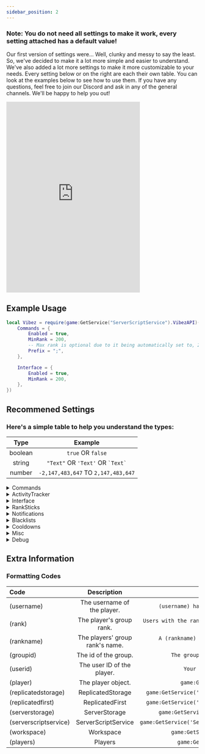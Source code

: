 ```yaml
---
sidebar_position: 2
---
```


<h3>Note: You do not need all settings to make it work, every setting attached has a default value!</h3>

Our first version of settings were... Well, clunky and messy to say the least. So, we've decided to make it a lot more simple and easier to understand. We've also added a lot more settings to make it more customizable to your needs. Every setting below or on the right are each their own table. You can look at the examples below to see how to use them. If you have any questions, feel free to join our Discord and ask in any of the general channels. We'll be happy to help you out!

<iframe src="https://discord.com/widget?id=528920896497516554&theme=dark" width="350" height="500" allowtransparency="true" frameborder="0" sandbox="allow-popups allow-popups-to-escape-sandbox allow-same-origin allow-scripts"></iframe>

## Example Usage

```lua
local Vibez = require(game:GetService("ServerScriptService").VibezAPI)("API KEY", {
    Commands = {
        Enabled = true,
        MinRank = 200,
        -- Max rank is optional due to it being automatically set to, 255.
        Prefix = ";",
    },

    Interface = {
        Enabled = true,
        MinRank = 200,
    },
})
```

## Recommened Settings

<h3>Here's a simple table to help you understand the types:</h3>

|  Type   |               Example                |
| :-----: | :----------------------------------: |
| boolean |          `true` OR `false`           |
| string  | `"Text"` OR `'Text'` OR `` `Text` `` |
| number  | `-2,147,483,647` TO `2,147,483,647`  |

<details>
<summary>Commands</summary>

#### Enabled

Enables chat commands. <br/>
`boolean` <br/>
`false`

#### MinRank

Minimum group rank required. <br/>
`number` <br/>
`255`

#### MaxRank

Maximum group rank required. <br/>
`number` <br/>
`255`

#### Prefix

The prefix to use. <br/>
`string` <br/>
`!`

#### Alias

Creates alias commands for already defined commands. <br/>
`table` <br/>
Example:

```lua
{
    ["Promote"] = "up",
    ["Demote"] = {"de", "down"}
}
```

#### Removed

Removes commands from being used. <br/>
`table` <br/>
Example:

```lua
{
    "Promote"
}
```

</details>

<details>
<summary>ActivityTracker</summary>

#### Enabled

Toggles whether we track the activity of players within your game. <br/>
`boolean` <br/>
`false`

#### MinRank

The minimum rank a staff member needs to be tracked. <br/>
`number` <br/>
`255`

#### MaxRank

The maximum rank a staff member needs to be tracked. <br/>
`number` <br/>
`255`

#### disableWhenInStudio

Toggles whether we stop tracking when in studio play-test. <br/>
`boolean` <br/>
`true`

#### disableWhenAFK

Stops tracking activity when a player goes afk. <br/>
`boolean` <br/>
`false`

#### delayBeforeMarkedAFK

Marks a player as AFK after this delay (along with checks). <br/>
`number` <br/>
`30`

#### kickIfFails

If our activity tracker fails to load for a player, should we kick them? <br/>
`boolean` <br/>
`false`

#### failMessage

If 'kickIfFails' is true, what message would you like to display? <br/>
`string` <br/>
`We were unable to initialize the activity tracker for you. Please rejoin the game.`

</details>

<details>
<summary>Interface</summary>

#### Enabled

Toggles the interface. <br/>
`boolean` <br/>
`false`

#### MinRank

Minimum group rank required. <br/>
`number` <br/>
`255`

#### MaxRank

Maximum group rank required. <br/>
`number` <br/>
`255`

#### useBetaUI ![Beta](https://img.shields.io/badge/BETA-8A2BE2)

Toggles the usage of an interface that's currently in development. <br/>
`boolean` <br/>
`false`

#### nonViewableTabs ![Beta](https://img.shields.io/badge/BETA-8A2BE2)

Anything placed in this array will be immediately disabled from a player's view. <br/>
`table` <br/>
Example:

```lua
{
    "Ranking",
    "Logs"
}
```

#### maxUsersForSelection ![Beta](https://img.shields.io/badge/BETA-8A2BE2)

Maximum users that can be selected on the beta interface. <br/>
`number` <br/>
`5`

#### Suggestions ![Beta](https://img.shields.io/badge/BETA-8A2BE2)

Determines how we handle user suggestions and how they look. <br/>
`table` <br/>

```lua
{
    searchPlayersOutsideServer = false,
    outsideServerTagText = "External",
    outsideServerTagColor = Color3.fromRGB(255, 50, 50),
}
```

#### Activation ![Beta](https://img.shields.io/badge/BETA-8A2BE2)

Changes the behavior of how we handle activation of the new interface. <br/>
`table` <br/>

```lua
{
    Keybind = Enum.KeyCode.RightShift,
    iconButtonPosition = "Center",
    iconButtonImage = "rbxassetid://3610247188",
    iconToolTip = "Vibez UI",
}
```

#### Logs ![Beta](https://img.shields.io/badge/BETA-8A2BE2)

Determines how we handle a player attempting to interact with our server logs. <br/>
`table` <br/>

```lua
{
    Enabled = false,
    MinRank = 255,
}
```

</details>

<details>
<summary>RankSticks</summary>

#### Enabled

Toggles the rank sticks. <br/>
`boolean`
`false`

#### Mode

Determines the behavior the sticks should use. There's currently 2 modes; 'DetectionInFront' (Default) and 'ClickOnPlayer'. DetectionInFront checks for a player who's character is directly in front of you in order for it to work, unlike ClickOnPlayer where the player's character has to be clicked on by your mouse. <br/>
`string` <br/>
`DetectionInFront`

#### Removed

Removes specified rank stick types from being handed to the staff member. <br/>
`array<string>` <br/>

```lua
{}
```

#### MinRank

The minimum rank required to use rank sticks. <br/>
`number` <br/>
`255`

#### MaxRank

The maximum rank required to use rank sticks. <br/>
`number` <br/>
`255`

#### Model

The model/tool to use as the rank sticks. <br/>
[`(Model | Tool)?`](/) <br/>
`nil`

#### Animation

The animation id to use when the stick is activated. <br/>
`table` <br/>

```lua
{
    R6 = 17838471144,
    R15 = 17837716782,
}
```

</details>

<details>
<summary>Notifications</summary>

#### Enabled

Toggles whether notifications show for players. <br/>
`boolean` <br/>
`false`

#### [Font](https://create.roblox.com/docs/reference/engine/datatypes/Font)

The font of the notifications. <br/>
`string` <br/>
`Gotham`

#### FontSize

The font size of the notifications. <br/>
`number` <br/>
`16`

#### keyboardFontSizeMultiplier

Self-explanatory, it multiplies the font size for keyboard players. <br/>
`number` <br/>
`1.25`

#### delayUntilRemoval

How many seconds until the notification disappears. <br/>
`number` <br/>
`20`

#### entranceTweenInfo

Tweening info that determines how notifications will act when they appear on screen. <br/>
`table` <br/>

```lua
{
    Style = "Quint",
    Direction = "InOut",
    timeItTakes = 1,
}
```

#### exitTweenInfo

Tweening info that determines how notifications will act when they leave the screen. <br/>
`table` <br/>

```lua
{
    Style = "Quint",
    Direction = "InOut",
    timeItTakes = 1,
}
```

</details>

<details>
<summary>Blacklists</summary>

#### Enabled

Toggles the blacklisting module. <br/>
`boolean` <br/>
`false`

#### userIsBlacklistedMessage

The message presented to the user when they've been blacklisted. <br/>
`string` <br/>
`You have been blacklisted from the game by &lt;BLACKLISTED_BY&gt; for: &lt;BLACKLIST_REASON&gt;

</details>

<details>
<summary>Cooldowns</summary>

#### Enabled

Toggles whether different actions will have cooldowns associated with the specified **mode**. <br/>
`boolean` <br/>
`false`

#### Mode

Determines how the cooldowns will behave:
- *PerTarget* will add a cooldown to a specific target only. <br/>
- *PerStaff* will add a cooldown to the staff member who used the action. <br/>
- *Both* will add a cooldown to both the staff member and the target. <br/>

`"PerTarget" | "PerStaff" | "Both"` <br/>
`PerTarget`

#### Ranking

Seconds each ranking action will be. <br/>
`number` <br/>
`30`

#### Blacklisting

Seconds each blacklisting action will be. <br/>
`number` <br/>
`30`

</details>

<details>
<summary>Misc</summary>

#### originLoggerText

This text is used in an embed sent from your bot to a logs channel, specifically changes the 'Origin' portion of the embed. <br/>
`string` <br/>
`Game`

#### ignoreWarnings

Ignores warnings thrown from our module. <br/>
`boolean` <br/>
`false`

#### overrideGroupCheckForStudio

Overrides our permissions check when play testing in studio. <br/>
`boolean` <br/>
`false`

#### createGlobalVariables

Toggles whether we create easy access for our api (and your api key) to be used from other **Server** scripts. <br/>
`boolean` <br/>
`false`

</details>

<details>
<summary>Debug</summary>

#### logMessages

Prints a debug message about what the server script is doing. <br />
`boolean` <br/>
`false`

#### logClientMessages

Sends a debug message on the client's end about information of what it's doing. <br />
`boolean` <br/>
`false`

</details>

## Extra Information

### Formatting Codes

| Code                  |           Description           |                                                 Example |
| :-------------------- | :-----------------------------: | ------------------------------------------------------: |
| (username)            |   The username of the player.   |                      `(username) has just been ranked!` |
| (rank)                |    The player's group rank.     | `Users with the rank (rank) were given 3 extra points!` |
| (rankname)            | The players' group rank's name. |              `A (rankname) has just joined the server!` |
| (groupid)             |      The id of the group.       |                          `The group's ID is (groupid).` |
| (userid)              |   The user ID of the player.    |                              `Your UserID is: (userid)` |
| (player)              |       The player object.        |                             `game:GetService('ROBLOX')` |
| (replicatedstorage)   |        ReplicatedStorage        |                  `game:GetService('ReplicatedStorage')` |
| (replicatedfirst)     |         ReplicatedFirst         |                  `game:GetService('ReplicatedStorage')` |
| (serverstorage)       |          ServerStorage          |                      `game:GetService('ServerStorage')` |
| (serverscriptservice) |       ServerScriptService       |                `game:GetService('ServerScriptService')` |
| (workspace)           |            Workspace            |                          `game:GetService('Workspace')` |
| (players)             |             Players             |                            `game:GetService('Players')` |
